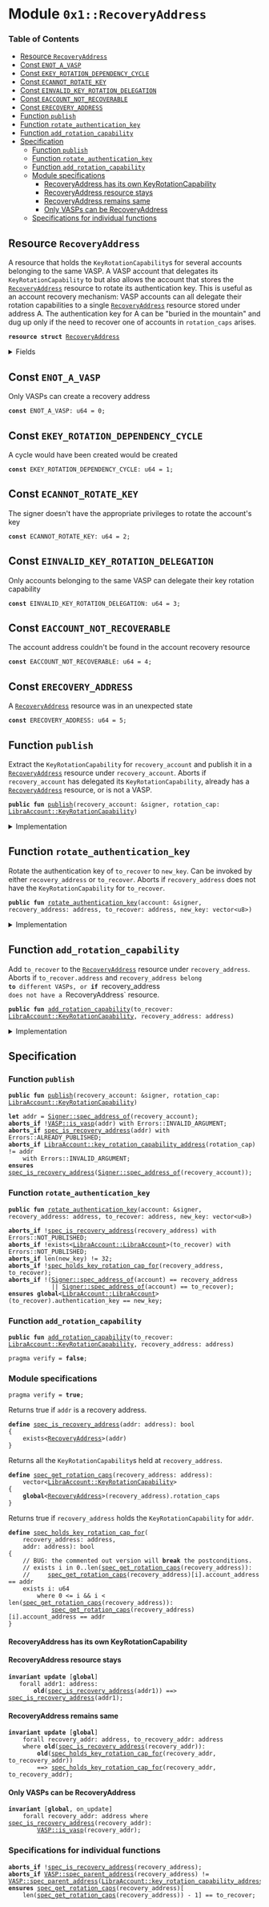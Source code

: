 
<a name="0x1_RecoveryAddress"></a>

# Module `0x1::RecoveryAddress`

### Table of Contents

-  [Resource `RecoveryAddress`](#0x1_RecoveryAddress_RecoveryAddress)
-  [Const `ENOT_A_VASP`](#0x1_RecoveryAddress_ENOT_A_VASP)
-  [Const `EKEY_ROTATION_DEPENDENCY_CYCLE`](#0x1_RecoveryAddress_EKEY_ROTATION_DEPENDENCY_CYCLE)
-  [Const `ECANNOT_ROTATE_KEY`](#0x1_RecoveryAddress_ECANNOT_ROTATE_KEY)
-  [Const `EINVALID_KEY_ROTATION_DELEGATION`](#0x1_RecoveryAddress_EINVALID_KEY_ROTATION_DELEGATION)
-  [Const `EACCOUNT_NOT_RECOVERABLE`](#0x1_RecoveryAddress_EACCOUNT_NOT_RECOVERABLE)
-  [Const `ERECOVERY_ADDRESS`](#0x1_RecoveryAddress_ERECOVERY_ADDRESS)
-  [Function `publish`](#0x1_RecoveryAddress_publish)
-  [Function `rotate_authentication_key`](#0x1_RecoveryAddress_rotate_authentication_key)
-  [Function `add_rotation_capability`](#0x1_RecoveryAddress_add_rotation_capability)
-  [Specification](#0x1_RecoveryAddress_Specification)
    -  [Function `publish`](#0x1_RecoveryAddress_Specification_publish)
    -  [Function `rotate_authentication_key`](#0x1_RecoveryAddress_Specification_rotate_authentication_key)
    -  [Function `add_rotation_capability`](#0x1_RecoveryAddress_Specification_add_rotation_capability)
    -  [Module specifications](#0x1_RecoveryAddress_@Module_specifications)
        -  [RecoveryAddress has its own KeyRotationCapability](#0x1_RecoveryAddress_@RecoveryAddress_has_its_own_KeyRotationCapability)
        -  [RecoveryAddress resource stays](#0x1_RecoveryAddress_@RecoveryAddress_resource_stays)
        -  [RecoveryAddress remains same](#0x1_RecoveryAddress_@RecoveryAddress_remains_same)
        -  [Only VASPs can be RecoveryAddress](#0x1_RecoveryAddress_@Only_VASPs_can_be_RecoveryAddress)
    -  [Specifications for individual functions](#0x1_RecoveryAddress_@Specifications_for_individual_functions)



<a name="0x1_RecoveryAddress_RecoveryAddress"></a>

## Resource `RecoveryAddress`

A resource that holds the
<code>KeyRotationCapability</code>s for several accounts belonging to the
same VASP. A VASP account that delegates its
<code>KeyRotationCapability</code> to
but also allows the account that stores the
<code><a href="#0x1_RecoveryAddress">RecoveryAddress</a></code> resource to rotate its
authentication key.
This is useful as an account recovery mechanism: VASP accounts can all delegate their
rotation capabilities to a single
<code><a href="#0x1_RecoveryAddress">RecoveryAddress</a></code> resource stored under address A.
The authentication key for A can be "buried in the mountain" and dug up only if the need to
recover one of accounts in
<code>rotation_caps</code> arises.


<pre><code><b>resource</b> <b>struct</b> <a href="#0x1_RecoveryAddress">RecoveryAddress</a>
</code></pre>



<details>
<summary>Fields</summary>


<dl>
<dt>

<code>rotation_caps: vector&lt;<a href="LibraAccount.md#0x1_LibraAccount_KeyRotationCapability">LibraAccount::KeyRotationCapability</a>&gt;</code>
</dt>
<dd>

</dd>
</dl>


</details>

<a name="0x1_RecoveryAddress_ENOT_A_VASP"></a>

## Const `ENOT_A_VASP`

Only VASPs can create a recovery address


<pre><code><b>const</b> ENOT_A_VASP: u64 = 0;
</code></pre>



<a name="0x1_RecoveryAddress_EKEY_ROTATION_DEPENDENCY_CYCLE"></a>

## Const `EKEY_ROTATION_DEPENDENCY_CYCLE`

A cycle would have been created would be created


<pre><code><b>const</b> EKEY_ROTATION_DEPENDENCY_CYCLE: u64 = 1;
</code></pre>



<a name="0x1_RecoveryAddress_ECANNOT_ROTATE_KEY"></a>

## Const `ECANNOT_ROTATE_KEY`

The signer doesn't have the appropriate privileges to rotate the account's key


<pre><code><b>const</b> ECANNOT_ROTATE_KEY: u64 = 2;
</code></pre>



<a name="0x1_RecoveryAddress_EINVALID_KEY_ROTATION_DELEGATION"></a>

## Const `EINVALID_KEY_ROTATION_DELEGATION`

Only accounts belonging to the same VASP can delegate their key rotation capability


<pre><code><b>const</b> EINVALID_KEY_ROTATION_DELEGATION: u64 = 3;
</code></pre>



<a name="0x1_RecoveryAddress_EACCOUNT_NOT_RECOVERABLE"></a>

## Const `EACCOUNT_NOT_RECOVERABLE`

The account address couldn't be found in the account recovery resource


<pre><code><b>const</b> EACCOUNT_NOT_RECOVERABLE: u64 = 4;
</code></pre>



<a name="0x1_RecoveryAddress_ERECOVERY_ADDRESS"></a>

## Const `ERECOVERY_ADDRESS`

A
<code><a href="#0x1_RecoveryAddress">RecoveryAddress</a></code> resource was in an unexpected state


<pre><code><b>const</b> ERECOVERY_ADDRESS: u64 = 5;
</code></pre>



<a name="0x1_RecoveryAddress_publish"></a>

## Function `publish`

Extract the
<code>KeyRotationCapability</code> for
<code>recovery_account</code> and publish it in a
<code><a href="#0x1_RecoveryAddress">RecoveryAddress</a></code> resource under
<code>recovery_account</code>.
Aborts if
<code>recovery_account</code> has delegated its
<code>KeyRotationCapability</code>, already has a
<code><a href="#0x1_RecoveryAddress">RecoveryAddress</a></code> resource, or is not a VASP.


<pre><code><b>public</b> <b>fun</b> <a href="#0x1_RecoveryAddress_publish">publish</a>(recovery_account: &signer, rotation_cap: <a href="LibraAccount.md#0x1_LibraAccount_KeyRotationCapability">LibraAccount::KeyRotationCapability</a>)
</code></pre>



<details>
<summary>Implementation</summary>


<pre><code><b>public</b> <b>fun</b> <a href="#0x1_RecoveryAddress_publish">publish</a>(recovery_account: &signer, rotation_cap: KeyRotationCapability) {
    <b>let</b> addr = <a href="Signer.md#0x1_Signer_address_of">Signer::address_of</a>(recovery_account);
    // Only VASPs can create a recovery address
    <b>assert</b>(<a href="VASP.md#0x1_VASP_is_vasp">VASP::is_vasp</a>(addr), <a href="Errors.md#0x1_Errors_invalid_argument">Errors::invalid_argument</a>(ENOT_A_VASP));
    // put the rotation capability for the recovery account itself in `rotation_caps`. This
    // <b>ensures</b> two things:
    // (1) It's not possible <b>to</b> get into a "recovery cycle" where A is the recovery account for
    //     B and B is the recovery account for A
    // (2) rotation_caps is always nonempty
    <b>assert</b>(
        *<a href="LibraAccount.md#0x1_LibraAccount_key_rotation_capability_address">LibraAccount::key_rotation_capability_address</a>(&rotation_cap) == addr,
         <a href="Errors.md#0x1_Errors_invalid_argument">Errors::invalid_argument</a>(EKEY_ROTATION_DEPENDENCY_CYCLE)
    );
    <b>assert</b>(!exists&lt;<a href="#0x1_RecoveryAddress">RecoveryAddress</a>&gt;(addr), <a href="Errors.md#0x1_Errors_already_published">Errors::already_published</a>(ERECOVERY_ADDRESS));
    move_to(
        recovery_account,
        <a href="#0x1_RecoveryAddress">RecoveryAddress</a> { rotation_caps: <a href="Vector.md#0x1_Vector_singleton">Vector::singleton</a>(rotation_cap) }
    )
}
</code></pre>



</details>

<a name="0x1_RecoveryAddress_rotate_authentication_key"></a>

## Function `rotate_authentication_key`

Rotate the authentication key of
<code>to_recover</code> to
<code>new_key</code>. Can be invoked by either
<code>recovery_address</code> or
<code>to_recover</code>.
Aborts if
<code>recovery_address</code> does not have the
<code>KeyRotationCapability</code> for
<code>to_recover</code>.


<pre><code><b>public</b> <b>fun</b> <a href="#0x1_RecoveryAddress_rotate_authentication_key">rotate_authentication_key</a>(account: &signer, recovery_address: address, to_recover: address, new_key: vector&lt;u8&gt;)
</code></pre>



<details>
<summary>Implementation</summary>


<pre><code><b>public</b> <b>fun</b> <a href="#0x1_RecoveryAddress_rotate_authentication_key">rotate_authentication_key</a>(
    account: &signer,
    recovery_address: address,
    to_recover: address,
    new_key: vector&lt;u8&gt;
) <b>acquires</b> <a href="#0x1_RecoveryAddress">RecoveryAddress</a> {
    // Check that `recovery_address` has a `<a href="#0x1_RecoveryAddress">RecoveryAddress</a>` <b>resource</b>
    <b>assert</b>(exists&lt;<a href="#0x1_RecoveryAddress">RecoveryAddress</a>&gt;(recovery_address), <a href="Errors.md#0x1_Errors_not_published">Errors::not_published</a>(ERECOVERY_ADDRESS));
    <b>let</b> sender = <a href="Signer.md#0x1_Signer_address_of">Signer::address_of</a>(account);
    <b>assert</b>(
        // The original owner of a key rotation capability can rotate its own key
        sender == to_recover ||
        // The owner of the `<a href="#0x1_RecoveryAddress">RecoveryAddress</a>` <b>resource</b> can rotate any key
        sender == recovery_address,
        <a href="Errors.md#0x1_Errors_invalid_argument">Errors::invalid_argument</a>(ECANNOT_ROTATE_KEY)
    );

    <b>let</b> caps = &borrow_global&lt;<a href="#0x1_RecoveryAddress">RecoveryAddress</a>&gt;(recovery_address).rotation_caps;
    <b>let</b> i = 0;
    <b>let</b> len = <a href="Vector.md#0x1_Vector_length">Vector::length</a>(caps);
    <b>while</b> ({
        <b>spec</b> {
            <b>assert</b> i &lt;= len;
            <b>assert</b> forall j in 0..i: caps[j].account_address != to_recover;
        };
        (i &lt; len)
    })
    {
        <b>let</b> cap = <a href="Vector.md#0x1_Vector_borrow">Vector::borrow</a>(caps, i);
        <b>if</b> (<a href="LibraAccount.md#0x1_LibraAccount_key_rotation_capability_address">LibraAccount::key_rotation_capability_address</a>(cap) == &to_recover) {
            <a href="LibraAccount.md#0x1_LibraAccount_rotate_authentication_key">LibraAccount::rotate_authentication_key</a>(cap, new_key);
            <b>return</b>
        };
        i = i + 1
    };
    <b>spec</b> {
        <b>assert</b> i == len;
        <b>assert</b> forall j in 0..len: caps[j].account_address != to_recover;
    };
    // Couldn't find `to_recover` in the account recovery <b>resource</b>; <b>abort</b>
    <b>abort</b> <a href="Errors.md#0x1_Errors_invalid_argument">Errors::invalid_argument</a>(EACCOUNT_NOT_RECOVERABLE)
}
</code></pre>



</details>

<a name="0x1_RecoveryAddress_add_rotation_capability"></a>

## Function `add_rotation_capability`

Add
<code>to_recover</code> to the
<code><a href="#0x1_RecoveryAddress">RecoveryAddress</a></code> resource under
<code>recovery_address</code>.
Aborts if
<code>to_recover.address</code> and
<code>recovery_address belong <b>to</b> different VASPs, or <b>if</b>
</code>recovery_address
<code> does not have a </code>RecoveryAddress` resource.


<pre><code><b>public</b> <b>fun</b> <a href="#0x1_RecoveryAddress_add_rotation_capability">add_rotation_capability</a>(to_recover: <a href="LibraAccount.md#0x1_LibraAccount_KeyRotationCapability">LibraAccount::KeyRotationCapability</a>, recovery_address: address)
</code></pre>



<details>
<summary>Implementation</summary>


<pre><code><b>public</b> <b>fun</b> <a href="#0x1_RecoveryAddress_add_rotation_capability">add_rotation_capability</a>(to_recover: KeyRotationCapability, recovery_address: address)
<b>acquires</b> <a href="#0x1_RecoveryAddress">RecoveryAddress</a> {
    // Check that `recovery_address` has a `<a href="#0x1_RecoveryAddress">RecoveryAddress</a>` <b>resource</b>
    <b>assert</b>(exists&lt;<a href="#0x1_RecoveryAddress">RecoveryAddress</a>&gt;(recovery_address), <a href="Errors.md#0x1_Errors_not_published">Errors::not_published</a>(ERECOVERY_ADDRESS));
    // Only accept the rotation capability <b>if</b> both accounts belong <b>to</b> the same <a href="VASP.md#0x1_VASP">VASP</a>
    <b>let</b> to_recover_address = *<a href="LibraAccount.md#0x1_LibraAccount_key_rotation_capability_address">LibraAccount::key_rotation_capability_address</a>(&to_recover);
    <b>assert</b>(
        <a href="VASP.md#0x1_VASP_parent_address">VASP::parent_address</a>(recovery_address) == <a href="VASP.md#0x1_VASP_parent_address">VASP::parent_address</a>(to_recover_address),
        <a href="Errors.md#0x1_Errors_invalid_argument">Errors::invalid_argument</a>(EINVALID_KEY_ROTATION_DELEGATION)
    );

    <a href="Vector.md#0x1_Vector_push_back">Vector::push_back</a>(
        &<b>mut</b> borrow_global_mut&lt;<a href="#0x1_RecoveryAddress">RecoveryAddress</a>&gt;(recovery_address).rotation_caps,
        to_recover
    );
}
</code></pre>



</details>

<a name="0x1_RecoveryAddress_Specification"></a>

## Specification


<a name="0x1_RecoveryAddress_Specification_publish"></a>

### Function `publish`


<pre><code><b>public</b> <b>fun</b> <a href="#0x1_RecoveryAddress_publish">publish</a>(recovery_account: &signer, rotation_cap: <a href="LibraAccount.md#0x1_LibraAccount_KeyRotationCapability">LibraAccount::KeyRotationCapability</a>)
</code></pre>




<a name="0x1_RecoveryAddress_addr$6"></a>


<pre><code><b>let</b> addr = <a href="Signer.md#0x1_Signer_spec_address_of">Signer::spec_address_of</a>(recovery_account);
<b>aborts_if</b> !<a href="VASP.md#0x1_VASP_is_vasp">VASP::is_vasp</a>(addr) with Errors::INVALID_ARGUMENT;
<b>aborts_if</b> <a href="#0x1_RecoveryAddress_spec_is_recovery_address">spec_is_recovery_address</a>(addr) with Errors::ALREADY_PUBLISHED;
<b>aborts_if</b> <a href="LibraAccount.md#0x1_LibraAccount_key_rotation_capability_address">LibraAccount::key_rotation_capability_address</a>(rotation_cap) != addr
    with Errors::INVALID_ARGUMENT;
<b>ensures</b> <a href="#0x1_RecoveryAddress_spec_is_recovery_address">spec_is_recovery_address</a>(<a href="Signer.md#0x1_Signer_spec_address_of">Signer::spec_address_of</a>(recovery_account));
</code></pre>



<a name="0x1_RecoveryAddress_Specification_rotate_authentication_key"></a>

### Function `rotate_authentication_key`


<pre><code><b>public</b> <b>fun</b> <a href="#0x1_RecoveryAddress_rotate_authentication_key">rotate_authentication_key</a>(account: &signer, recovery_address: address, to_recover: address, new_key: vector&lt;u8&gt;)
</code></pre>




<pre><code><b>aborts_if</b> !<a href="#0x1_RecoveryAddress_spec_is_recovery_address">spec_is_recovery_address</a>(recovery_address) with Errors::NOT_PUBLISHED;
<b>aborts_if</b> !exists&lt;<a href="LibraAccount.md#0x1_LibraAccount_LibraAccount">LibraAccount::LibraAccount</a>&gt;(to_recover) with Errors::NOT_PUBLISHED;
<b>aborts_if</b> len(new_key) != 32;
<b>aborts_if</b> !<a href="#0x1_RecoveryAddress_spec_holds_key_rotation_cap_for">spec_holds_key_rotation_cap_for</a>(recovery_address, to_recover);
<b>aborts_if</b> !(<a href="Signer.md#0x1_Signer_spec_address_of">Signer::spec_address_of</a>(account) == recovery_address
            || <a href="Signer.md#0x1_Signer_spec_address_of">Signer::spec_address_of</a>(account) == to_recover);
<b>ensures</b> <b>global</b>&lt;<a href="LibraAccount.md#0x1_LibraAccount_LibraAccount">LibraAccount::LibraAccount</a>&gt;(to_recover).authentication_key == new_key;
</code></pre>



<a name="0x1_RecoveryAddress_Specification_add_rotation_capability"></a>

### Function `add_rotation_capability`


<pre><code><b>public</b> <b>fun</b> <a href="#0x1_RecoveryAddress_add_rotation_capability">add_rotation_capability</a>(to_recover: <a href="LibraAccount.md#0x1_LibraAccount_KeyRotationCapability">LibraAccount::KeyRotationCapability</a>, recovery_address: address)
</code></pre>




<pre><code>pragma verify = <b>false</b>;
</code></pre>



<a name="0x1_RecoveryAddress_@Module_specifications"></a>

### Module specifications



<pre><code>pragma verify = <b>true</b>;
</code></pre>



Returns true if
<code>addr</code> is a recovery address.


<a name="0x1_RecoveryAddress_spec_is_recovery_address"></a>


<pre><code><b>define</b> <a href="#0x1_RecoveryAddress_spec_is_recovery_address">spec_is_recovery_address</a>(addr: address): bool
{
    exists&lt;<a href="#0x1_RecoveryAddress">RecoveryAddress</a>&gt;(addr)
}
</code></pre>


Returns all the
<code>KeyRotationCapability</code>s held at
<code>recovery_address</code>.


<a name="0x1_RecoveryAddress_spec_get_rotation_caps"></a>


<pre><code><b>define</b> <a href="#0x1_RecoveryAddress_spec_get_rotation_caps">spec_get_rotation_caps</a>(recovery_address: address):
    vector&lt;<a href="LibraAccount.md#0x1_LibraAccount_KeyRotationCapability">LibraAccount::KeyRotationCapability</a>&gt;
{
    <b>global</b>&lt;<a href="#0x1_RecoveryAddress">RecoveryAddress</a>&gt;(recovery_address).rotation_caps
}
</code></pre>


Returns true if
<code>recovery_address</code> holds the
<code>KeyRotationCapability</code> for
<code>addr</code>.


<a name="0x1_RecoveryAddress_spec_holds_key_rotation_cap_for"></a>


<pre><code><b>define</b> <a href="#0x1_RecoveryAddress_spec_holds_key_rotation_cap_for">spec_holds_key_rotation_cap_for</a>(
    recovery_address: address,
    addr: address): bool
{
    // BUG: the commented out version will <b>break</b> the postconditions.
    // exists i in 0..len(<a href="#0x1_RecoveryAddress_spec_get_rotation_caps">spec_get_rotation_caps</a>(recovery_address)):
    //     <a href="#0x1_RecoveryAddress_spec_get_rotation_caps">spec_get_rotation_caps</a>(recovery_address)[i].account_address == addr
    exists i: u64
        where 0 &lt;= i && i &lt; len(<a href="#0x1_RecoveryAddress_spec_get_rotation_caps">spec_get_rotation_caps</a>(recovery_address)):
            <a href="#0x1_RecoveryAddress_spec_get_rotation_caps">spec_get_rotation_caps</a>(recovery_address)[i].account_address == addr
}
</code></pre>



<a name="0x1_RecoveryAddress_@RecoveryAddress_has_its_own_KeyRotationCapability"></a>

#### RecoveryAddress has its own KeyRotationCapability



<a name="0x1_RecoveryAddress_@RecoveryAddress_resource_stays"></a>

#### RecoveryAddress resource stays



<pre><code><b>invariant</b> <b>update</b> [<b>global</b>]
   forall addr1: address:
       <b>old</b>(<a href="#0x1_RecoveryAddress_spec_is_recovery_address">spec_is_recovery_address</a>(addr1)) ==&gt; <a href="#0x1_RecoveryAddress_spec_is_recovery_address">spec_is_recovery_address</a>(addr1);
</code></pre>



<a name="0x1_RecoveryAddress_@RecoveryAddress_remains_same"></a>

#### RecoveryAddress remains same



<pre><code><b>invariant</b> <b>update</b> [<b>global</b>]
    forall recovery_addr: address, to_recovery_addr: address
    where <b>old</b>(<a href="#0x1_RecoveryAddress_spec_is_recovery_address">spec_is_recovery_address</a>(recovery_addr)):
        <b>old</b>(<a href="#0x1_RecoveryAddress_spec_holds_key_rotation_cap_for">spec_holds_key_rotation_cap_for</a>(recovery_addr, to_recovery_addr))
        ==&gt; <a href="#0x1_RecoveryAddress_spec_holds_key_rotation_cap_for">spec_holds_key_rotation_cap_for</a>(recovery_addr, to_recovery_addr);
</code></pre>



<a name="0x1_RecoveryAddress_@Only_VASPs_can_be_RecoveryAddress"></a>

#### Only VASPs can be RecoveryAddress



<pre><code><b>invariant</b> [<b>global</b>, on_update]
    forall recovery_addr: address where <a href="#0x1_RecoveryAddress_spec_is_recovery_address">spec_is_recovery_address</a>(recovery_addr):
        <a href="VASP.md#0x1_VASP_is_vasp">VASP::is_vasp</a>(recovery_addr);
</code></pre>



<a name="0x1_RecoveryAddress_@Specifications_for_individual_functions"></a>

### Specifications for individual functions



<pre><code><b>aborts_if</b> !<a href="#0x1_RecoveryAddress_spec_is_recovery_address">spec_is_recovery_address</a>(recovery_address);
<b>aborts_if</b> <a href="VASP.md#0x1_VASP_spec_parent_address">VASP::spec_parent_address</a>(recovery_address) != <a href="VASP.md#0x1_VASP_spec_parent_address">VASP::spec_parent_address</a>(<a href="LibraAccount.md#0x1_LibraAccount_key_rotation_capability_address">LibraAccount::key_rotation_capability_address</a>(to_recover));
<b>ensures</b> <a href="#0x1_RecoveryAddress_spec_get_rotation_caps">spec_get_rotation_caps</a>(recovery_address)[
    len(<a href="#0x1_RecoveryAddress_spec_get_rotation_caps">spec_get_rotation_caps</a>(recovery_address)) - 1] == to_recover;
</code></pre>
